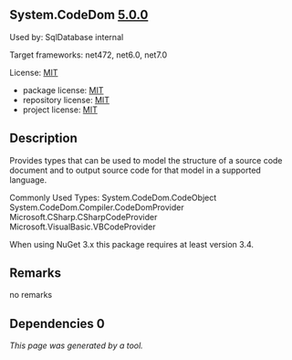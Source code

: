 System.CodeDom [5.0.0](https://www.nuget.org/packages/System.CodeDom/5.0.0)
--------------------

Used by: SqlDatabase internal

Target frameworks: net472, net6.0, net7.0

License: [MIT](../../../../licenses/mit) 

- package license: [MIT](https://licenses.nuget.org/MIT) 
- repository license: [MIT](git://github.com/dotnet/runtime) 
- project license: [MIT](https://github.com/dotnet/runtime) 

Description
-----------
Provides types that can be used to model the structure of a source code document and to output source code for that model in a supported language.

Commonly Used Types:
System.CodeDom.CodeObject
System.CodeDom.Compiler.CodeDomProvider
Microsoft.CSharp.CSharpCodeProvider
Microsoft.VisualBasic.VBCodeProvider
 
When using NuGet 3.x this package requires at least version 3.4.

Remarks
-----------
no remarks


Dependencies 0
-----------


*This page was generated by a tool.*